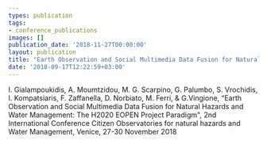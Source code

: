 ```yaml
---
types: publication
tags:
- conference_publications
images: []
publication_date: '2018-11-27T00:00:00'
layout: publication
title: "Earth Observation and Social Multimedia Data Fusion for Natural Hazards and Water Management: The H2020 EOPEN Project Paradigm"
date: '2018-09-17T12:22:59+03:00'
---
```

I. Gialampoukidis, A. Moumtzidou, M. G. Scarpino, G. Palumbo, S. Vrochidis, I. Kompatsiaris, F. Zaffanella, D. Norbiato, M. Ferri, & G.Vingione, “Earth Observation and Social Multimedia Data Fusion for Natural Hazards and Water Management: The H2020 EOPEN Project Paradigm", 2nd International Conference Citizen Observatories for natural hazards and Water Management, Venice, 27-30 November 2018
